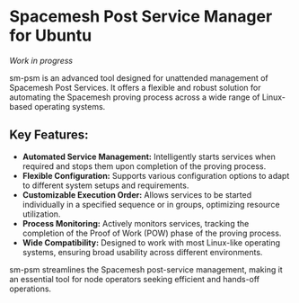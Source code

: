 # Spacemesh Post Service Manager for Ubuntu

_Work in progress_

sm-psm is an advanced tool designed for unattended management of Spacemesh Post Services. It offers a flexible and robust solution for automating the Spacemesh proving process across a wide range of Linux-based operating systems.

## Key Features:

* **Automated Service Management:** Intelligently starts services when required and stops them upon completion of the proving process.
* **Flexible Configuration:** Supports various configuration options to adapt to different system setups and requirements.
* **Customizable Execution Order:** Allows services to be started individually in a specified sequence or in groups, optimizing resource utilization.
* **Process Monitoring:** Actively monitors services, tracking the completion of the Proof of Work (POW) phase of the proving process.
* **Wide Compatibility:** Designed to work with most Linux-like operating systems, ensuring broad usability across different environments.

sm-psm streamlines the Spacemesh post-service management, making it an essential tool for node operators seeking efficient and hands-off operations.
